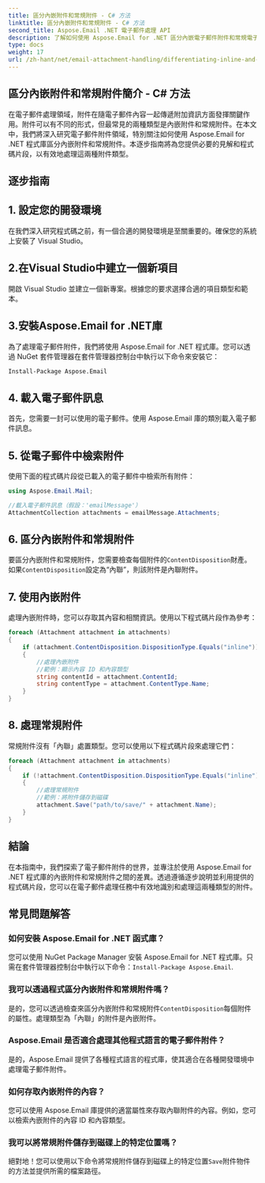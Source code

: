 ```yaml
---
title: 區分內嵌附件和常規附件 - C# 方法
linktitle: 區分內嵌附件和常規附件 - C# 方法
second_title: Aspose.Email .NET 電子郵件處理 API
description: 了解如何使用 Aspose.Email for .NET 區分內嵌電子郵件附件和常規電子郵件附件。帶有程式碼範例的綜合指南。
type: docs
weight: 17
url: /zh-hant/net/email-attachment-handling/differentiating-inline-and-regular-attachments-csharp-approach/
---
```


## 區分內嵌附件和常規附件簡介 - C# 方法

在電子郵件處理領域，附件在隨電子郵件內容一起傳遞附加資訊方面發揮關鍵作用。附件可以有不同的形式，但最常見的兩種類型是內嵌附件和常規附件。在本文中，我們將深入研究電子郵件附件領域，特別關注如何使用 Aspose.Email for .NET 程式庫區分內嵌附件和常規附件。本逐步指南將為您提供必要的見解和程式碼片段，以有效地處理這兩種附件類型。

## 逐步指南

## 1. 設定您的開發環境

在我們深入研究程式碼之前，有一個合適的開發環境是至關重要的。確保您的系統上安裝了 Visual Studio。

## 2.在Visual Studio中建立一個新項目

開啟 Visual Studio 並建立一個新專案。根據您的要求選擇合適的項目類型和範本。

## 3.安裝Aspose.Email for .NET庫

為了處理電子郵件附件，我們將使用 Aspose.Email for .NET 程式庫。您可以透過 NuGet 套件管理器在套件管理器控制台中執行以下命令來安裝它：

```bash
Install-Package Aspose.Email
```

## 4. 載入電子郵件訊息

首先，您需要一封可以使用的電子郵件。使用 Aspose.Email 庫的類別載入電子郵件訊息。

## 5. 從電子郵件中檢索附件

使用下面的程式碼片段從已載入的電子郵件中檢索所有附件：

```csharp
using Aspose.Email.Mail;

//載入電子郵件訊息（假設：'emailMessage'）
AttachmentCollection attachments = emailMessage.Attachments;
```

## 6. 區分內嵌附件和常規附件

要區分內嵌附件和常規附件，您需要檢查每個附件的`ContentDisposition`財產。如果`ContentDisposition`設定為“內聯”，則該附件是內聯附件。

## 7. 使用內嵌附件

處理內嵌附件時，您可以存取其內容和相關資訊。使用以下程式碼片段作為參考：

```csharp
foreach (Attachment attachment in attachments)
{
    if (attachment.ContentDisposition.DispositionType.Equals("inline"))
    {
        //處理內嵌附件
        //範例：顯示內容 ID 和內容類型
        string contentId = attachment.ContentId;
        string contentType = attachment.ContentType.Name;
    }
}
```

## 8. 處理常規附件

常規附件沒有「內聯」處置類型。您可以使用以下程式碼片段來處理它們：

```csharp
foreach (Attachment attachment in attachments)
{
    if (!attachment.ContentDisposition.DispositionType.Equals("inline"))
    {
        //處理常規附件
        //範例：將附件儲存到磁碟
        attachment.Save("path/to/save/" + attachment.Name);
    }
}
```

## 結論

在本指南中，我們探索了電子郵件附件的世界，並專注於使用 Aspose.Email for .NET 程式庫的內嵌附件和常規附件之間的差異。透過遵循逐步說明並利用提供的程式碼片段，您可以在電子郵件處理任務中有效地識別和處理這兩種類型的附件。

## 常見問題解答

### 如何安裝 Aspose.Email for .NET 函式庫？

您可以使用 NuGet Package Manager 安裝 Aspose.Email for .NET 程式庫。只需在套件管理器控制台中執行以下命令：`Install-Package Aspose.Email`.

### 我可以透過程式區分內嵌附件和常規附件嗎？

是的，您可以透過檢查來區分內嵌附件和常規附件`ContentDisposition`每個附件的屬性。處理類型為「內聯」的附件是內嵌附件。

### Aspose.Email 是否適合處理其他程式語言的電子郵件附件？

是的，Aspose.Email 提供了各種程式語言的程式庫，使其適合在各種開發環境中處理電子郵件附件。

### 如何存取內嵌附件的內容？

您可以使用 Aspose.Email 庫提供的適當屬性來存取內聯附件的內容。例如，您可以檢索內嵌附件的內容 ID 和內容類型。

### 我可以將常規附件儲存到磁碟上的特定位置嗎？

絕對地！您可以使用以下命令將常規附件儲存到磁碟上的特定位置`Save`附件物件的方法並提供所需的檔案路徑。